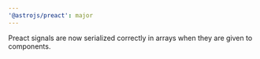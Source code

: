```yaml
---
'@astrojs/preact': major
---
```


Preact signals are now serialized correctly in arrays when they are given to components.
